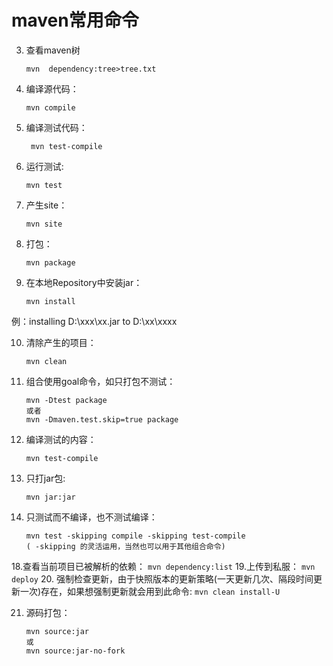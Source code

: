 # maven常用命令

3. 查看maven树
    ```
    mvn  dependency:tree>tree.txt   
    ```

4. 编译源代码：
    ```
    mvn compile
    ```
    
5. 编译测试代码：
    ```
     mvn test-compile
    ```
    
6. 运行测试:
    ```
    mvn test
    ```
    
7. 产生site：
    ```
    mvn site
    ```
    
8. 打包：
    ```
    mvn package
    ```
9. 在本地Repository中安装jar：
    ```
    mvn install
    ```
例：installing D:\xxx\xx.jar to D:\xx\xxxx

10. 清除产生的项目：
    ```
    mvn clean
    ```

13. 组合使用goal命令，如只打包不测试：
    ```
    mvn -Dtest package
    或者
    mvn -Dmaven.test.skip=true package
    ```
    
14. 编译测试的内容：
    ```
    mvn test-compile
    ```
    
15. 只打jar包:
    ```
    mvn jar:jar
    ```
16. 只测试而不编译，也不测试编译：
    ```
    mvn test -skipping compile -skipping test-compile
    ( -skipping 的灵活运用，当然也可以用于其他组合命令) 
     ```

18.查看当前项目已被解析的依赖：
    ```
    mvn dependency:list
    ```
19.上传到私服：
    ```
    mvn deploy
    ```
20. 强制检查更新，由于快照版本的更新策略(一天更新几次、隔段时间更新一次)存在，如果想强制更新就会用到此命令: 
    ```
    mvn clean install-U
    ```
    
21. 源码打包：
    ```
    mvn source:jar
    或
    mvn source:jar-no-fork
    ```